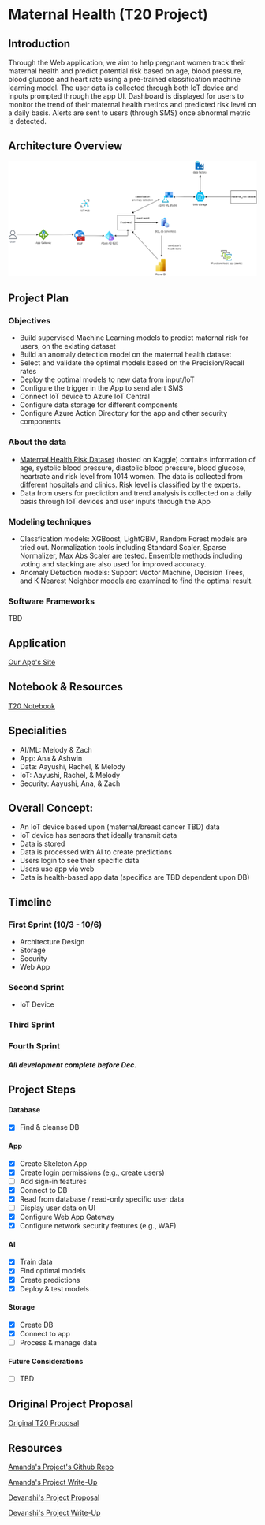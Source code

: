 # Maternal Health (T20 Project)

## Introduction
Through the Web application, we aim to help pregnant women track their maternal health and predict potential risk based on age, blood pressure, blood glucose and heart rate using a pre-trained classification machine learning model. The user data is collected through both IoT device and inputs prompted through the app UI. Dashboard is displayed for users to monitor the trend of their maternal health metircs and predicted risk level on a daily basis. Alerts are sent to users (through SMS) once abnormal metric is detected. 

## Architecture Overview
![MicrosoftTeams-image (2)1](frontend/diagrams/T20_ADS_V2.drawio.png)

## Project Plan
### Objectives
* Build supervised Machine Learning models to predict maternal risk for users, on the existing dataset
* Build an anomaly detection model on the maternal health dataset
* Select and validate the optimal models based on the Precision/Recall rates 
* Deploy the optimal models to new data from input/IoT
* Configure the trigger in the App to send alert SMS
* Connect IoT device to Azure IoT Central
* Configure data storage for different components
* Configure Azure Action Directory for the app and other security components


### About the data
* [Maternal Health Risk Dataset](https://www.kaggle.com/datasets/csafrit2/maternal-health-risk-data) (hosted on Kaggle) contains information of age, systolic blood pressure, diastolic blood pressure, blood glucose, heartrate and risk level from 1014 women. The data is collected from different hospitals and clinics. Risk level is classified by the experts.
* Data from users for prediction and trend analysis is collected on a daily basis through IoT devices and user inputs through the App


### Modeling techniques
* Classfication models: XGBoost, LightGBM, Random Forest models are tried out. Normalization tools including Standard Scaler, Sparse Normalizer, Max Abs Scaler are tested. Ensemble methods including voting and stacking are also used for improved accuracy.
* Anomaly Detection models: Support Vector Machine, Decision Trees, and K Nearest Neighbor models are examined to find the optimal result.


### Software Frameworks
TBD



## Application
[Our App's Site](https://t20-app.azurewebsites.net/)

## Notebook & Resources
[T20 Notebook](https://microsoft-my.sharepoint.com/:o:/p/ashwinse/EogkyHHf01BPg6eagl_1lB0BNoCmUrUQUJMD_Ev7TIAf5g?e=bfvpi3)

## Specialities
- AI/ML: Melody & Zach
- App: Ana & Ashwin
- Data: Aayushi, Rachel, & Melody
- IoT: Aayushi, Rachel, & Melody 
- Security: Aayushi, Ana, & Zach

## Overall Concept:
- An IoT device based upon (maternal/breast cancer TBD) data
- IoT device has sensors that ideally transmit data
- Data is stored
- Data is processed with AI to create predictions
- Users login to see their specific data
- Users use app via web
- Data is health-based app data (specifics are TBD dependent upon DB)

## Timeline
### First Sprint (10/3 - 10/6) 
- Architecture Design
- Storage
- Security
- Web App
### Second Sprint
- IoT Device
### Third Sprint
### Fourth Sprint

##### All development complete before Dec.

## Project Steps

#### Database
- [X] Find & cleanse DB
#### App
- [X] Create Skeleton App
- [X] Create login permissions (e.g., create users)
- [ ] Add sign-in features
- [X] Connect to DB
- [X] Read from database / read-only specific user data
- [ ] Display user data on UI
- [X] Configure Web App Gateway
- [X] Configure network security features (e.g., WAF)
#### AI
- [X] Train data
- [X] Find optimal models
- [X] Create predictions
- [X] Deploy & test models
#### Storage
- [X] Create DB
- [X] Connect to app
- [ ] Process & manage data
#### Future Considerations
- [ ] TBD

## Original Project Proposal
[Original T20 Proposal](https://microsoft-my.sharepoint.com/:w:/p/wanchenliu/EcsrYwyAj69AnhiXRGwDBh4BdOyCXd6ZhlzMOdW-g8Uldw?e=GXkAah)

## Resources
[Amanda's Project's Github Repo](https://github.com/wongamanda/image-captioning)

[Amanda's Project Write-Up](https://towardsdatascience.com/building-a-deep-learning-image-captioning-model-on-azure-b14ce4682fbf)

[Devanshi's Project Proposal](https://microsoft-my.sharepoint.com/:w:/p/dthakar/EeFrZf0ZpdlBlt4MBYVc_1gBspeGARu8fmS8PoOIv08JoA)

[Devanshi's Project Write-Up](https://devanshithakar.medium.com/create-your-own-vehicle-recognition-system-with-azure-custom-vision-7d3ad14fd43)
